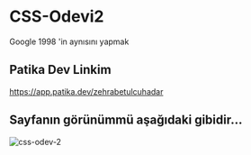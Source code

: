 # CSS-Odevi2
Google 1998 'in aynısını yapmak

## Patika Dev Linkim
https://app.patika.dev/zehrabetulcuhadar

## Sayfanın görünümmü aşağıdaki gibidir...
![css-odev-2](https://user-images.githubusercontent.com/93150712/185758597-69fbc25a-120a-43bb-8bb9-6d54da816c7a.png)

